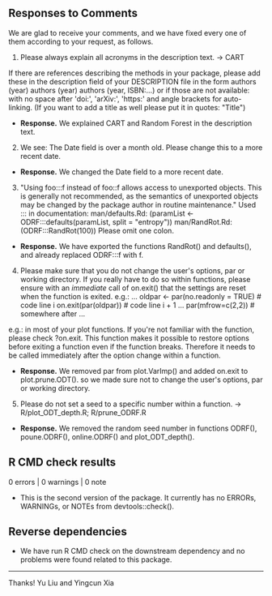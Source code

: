 ## Responses to Comments

We are glad to receive your comments, and we have fixed every one of them according to your request, as follows.

1. Please always explain all acronyms in the description text. -> CART

If there are references describing the methods in your package, please 
add these in the description field of your DESCRIPTION file in the form
authors (year) 
authors (year) 
authors (year, ISBN:...)
or if those are not available: 
with no space after 'doi:', 'arXiv:', 'https:' and angle brackets for 
auto-linking. (If you want to add a title as well please put it in 
quotes: "Title")

* **Response.** We explained CART and Random Forest in the description text.


2. We see: The Date field is over a month old. Please change this to a more recent date.

* **Response.** We changed the Date field to a more recent date.


3. "Using foo:::f instead of foo::f allows access to unexported objects. 
This is generally not recommended, as the semantics of unexported 
objects may be changed by the package author in routine maintenance."
Used ::: in documentation:
      man/defaults.Rd:
         (paramList <- ODRF:::defaults(paramList, split = "entropy"))
      man/RandRot.Rd:
         (ODRF:::RandRot(100))
Please omit one colon.

* **Response.** We have exported the functions RandRot() and defaults(), and already replaced ODRF:::f with f.


4. Please make sure that you do not change the user's options, par or 
working directory. If you really have to do so within functions, please 
ensure with an *immediate* call of on.exit() that the settings are reset 
when the function is exited.
e.g.:
...
oldpar <- par(no.readonly = TRUE) # code line i
on.exit(par(oldpar)) # code line i + 1
...
par(mfrow=c(2,2)) # somewhere after
...

e.g.: in most of your plot functions.
If you're not familiar with the function, please check ?on.exit. This 
function makes it possible to restore options before exiting a function 
even if the function breaks. Therefore it needs to be called immediately 
after the option change within a function.

* **Response.** We removed par from plot.VarImp() and added on.exit to plot.prune.ODT(). so we made sure not to change the user's options, par or working directory.


5. Please do not set a seed to a specific number within a function. -> 
R/plot_ODT_depth.R; R/prune_ODRF.R

* **Response.** We removed the random seed number in functions ODRF(), poune.ODRF(), online.ODRF() and plot_ODT_depth().


## R CMD check results

0 errors | 0 warnings | 0 note

* This is the second version of the package. It currently has no ERRORs, WARNINGs, or NOTEs from devtools::check().

## Reverse dependencies

* We have run R CMD check on the downstream dependency and no problems were found related to this package.


---
Thanks!
Yu Liu and Yingcun Xia
